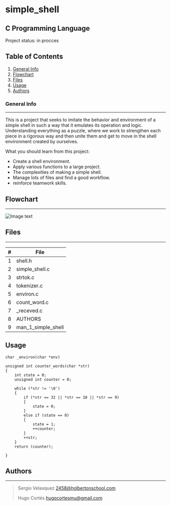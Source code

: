 # simple_shell

## C Programming Language
Project status: in procces


## Table of Contents
1. [General Info](#general-info)
2. [Flowchart](#Flowchart)
3. [Files](#files)
5. [Usage](#Usage)
4. [Authors](#Authors)

### General Info
***
This is a project that seeks to imitate the behavior and environment of a simple shell in such a way that it emulates its operation and logic. Understanding everything as a puzzle, where we work to strengthen each piece in a rigorous way and then unite them and get to move in the shell environment created by ourselves.

What you should learn from this project:

- Create a shell environment.
- Apply various functions to a large project.
- The complexities of making a simple shell.
- Manage lots of files and find a good workflow.
- reinforce teamwork skills.

## Flowchart
***
![Image text](https://media-exp1.licdn.com/dms/image/C4E22AQHxB2qbamEvJg/feedshare-shrink_1280/0/1618458721260?e=1621468800&v=beta&t=wEwYAjF_C66eyXX1oOctr1iSh2l4N9d9K1mkFTGKyqs)
## Files
***
| # | File |
| ------------- | ------------- |
|      1    | shell.h |
|      2    |  simple_shell.c |
|      3    |   strtok.c |
|      4    | tokenizer.c  |
|      5    |  environ.c |
|      6    | count_word.c  |
|      7    |  _receved.c |
|      8    | AUTHORS  |
|      9    |  man_1_simple_shell |
## Usage
```
char _environ(char *env)

unsigned int counter_words(char *str)
{
	int state = 0;
	unsigned int counter = 0;

	while (*str != '\0')
	{
		if (*str == 32 || *str == 10 || *str == 9)
		{
			state = 0;
		}
		else if (state == 0)
		{
			state = 1;
			++counter;
		}
		++str;
	}
	return (counter);

}

```


## Authors
***

> Sergio Velasquez 2458@holbertonschool.com
>
> Hugo Cortés hugocortesmu@gmail.com
>